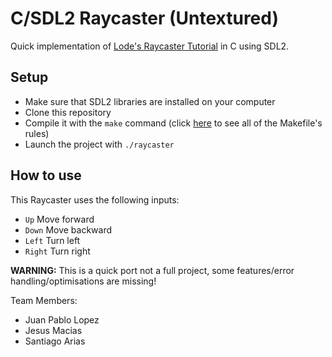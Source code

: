 # C/SDL2 Raycaster (Untextured)

Quick implementation of [Lode's Raycaster Tutorial](https://lodev.org/cgtutor/raycasting.html) in C using SDL2. 

## Setup

- Make sure that SDL2 libraries are installed on your computer
- Clone this repository
- Compile it with the `make` command (click [here](https://github.com/matroyer/simple-makefile) to see all of the Makefile's rules)
- Launch the project with `./raycaster`

## How to use

This Raycaster uses the following inputs:

- `Up` Move forward
- `Down` Move backward
- `Left` Turn left
- `Right` Turn right

**WARNING:** This is a quick port not a full project, some features/error handling/optimisations are missing!

Team Members:

* Juan Pablo Lopez
* Jesus Macias
* Santiago Arias